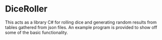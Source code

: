 # DiceRoller

This acts as a library C# for rolling dice and generating random results from tables gathered from json files. An example program is provided to show off some of the basic functionality. 
